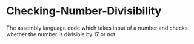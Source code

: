 # Checking-Number-Divisibility
The assembly language code which takes input of a number and checks whether the number is divisible by 17 or not.

